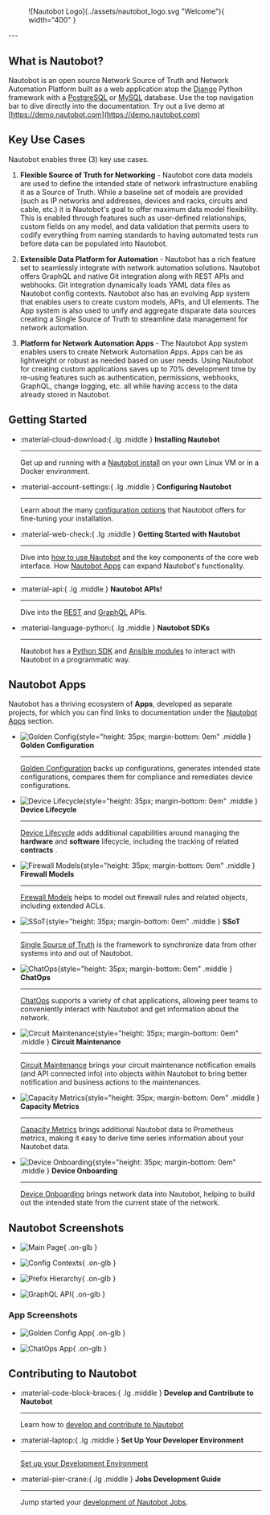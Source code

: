 #
<!-- markdownlint-disable MD033 -->
<figure markdown="span">
  ![Nautobot Logo](../assets/nautobot_logo.svg "Welcome"){ width="400" }
</figure>
<!-- markdownlint-enable MD033 -->
---

## What is Nautobot?

Nautobot is an open source Network Source of Truth and Network Automation Platform built as a web application atop the [Django](https://www.djangoproject.com/) Python framework with a [PostgreSQL](https://www.postgresql.org/) or [MySQL](https://www.mysql.com) database. Use the top navigation bar to dive directly into the documentation. Try out a live demo at [https://demo.nautobot.com](https://demo.nautobot.com)

## Key Use Cases

Nautobot enables three (3) key use cases.

1. **Flexible Source of Truth for Networking** - Nautobot core data models are used to define the intended state of network infrastructure enabling it as a Source of Truth. While a baseline set of models are provided (such as IP networks and addresses, devices and racks, circuits and cable, etc.) it is Nautobot's goal to offer maximum data model flexibility. This is enabled through features such as user-defined relationships, custom fields on any model, and data validation that permits users to codify everything from naming standards to having automated tests run before data can be populated into Nautobot.

2. **Extensible Data Platform for Automation** - Nautobot has a rich feature set to seamlessly integrate with network automation solutions.  Nautobot offers GraphQL and native Git integration along with REST APIs and webhooks.  Git integration dynamically loads YAML data files as Nautobot config contexts.  Nautobot also has an evolving App system that enables users to create custom models, APIs, and UI elements.  The App system is also used to unify and aggregate disparate data sources creating a Single Source of Truth to streamline data management for network automation.

3. **Platform for Network Automation Apps** - The Nautobot App system enables users to create Network Automation Apps.  Apps can be as lightweight or robust as needed based on user needs.  Using Nautobot for creating custom applications saves up to 70% development time by re-using features such as authentication, permissions, webhooks, GraphQL, change logging, etc. all while having access to the data already stored in Nautobot.

## Getting Started

<!-- markdownlint-disable MD033 -->
<div class="grid cards" markdown>

- :material-cloud-download:{ .lg .middle } **Installing Nautobot**

    ---
    Get up and running with a [Nautobot install](../user-guide/administration/installation/index.md) on your own Linux VM or in a Docker environment.

- :material-account-settings:{ .lg .middle } **Configuring Nautobot**

    ---
    Learn about the many [configuration options](../user-guide/administration/configuration/index.md) that Nautobot offers for fine-tuning your installation.

- :material-web-check:{ .lg .middle } **Getting Started with Nautobot**

    ---
    Dive into [how to use Nautobot](../user-guide/feature-guides/getting-started/index.md) and the key components of the core web interface.
    How [Nautobot Apps](../apps/index.md) can expand Nautobot's functionality.

    ---

- :material-api:{ .lg .middle } **Nautobot APIs!**

    ---
    Dive into the [REST](../user-guide/platform-functionality/rest-api/overview.md) and [GraphQL](../user-guide/platform-functionality/graphql.md) APIs.

- :material-language-python:{ .lg .middle } **Nautobot SDKs**

    ---
    Nautobot has a [Python SDK](https://pynautobot.readthedocs.io/) and [Ansible modules](https://galaxy.ansible.com/ui/repo/published/networktocode/nautobot/docs/) to interact with Nautobot in a programmatic way.

</div>
<!-- markdownlint-enable MD033 -->

## Nautobot Apps

Nautobot has a thriving ecosystem of **Apps**, developed as separate projects, for which you can find links to documentation under the [Nautobot Apps](../apps/index.md) section.

<!-- markdownlint-disable MD033 -->
<div class="grid cards" markdown>

- ![Golden Config](../assets/app-icons/icon-GoldenConfiguration.png){style="height: 35px; margin-bottom: 0em" .middle } **Golden Configuration**

    ---
    [Golden Configuration](https://github.com/nautobot/nautobot-app-golden-config) backs up configurations, generates intended state configurations, compares them for compliance and remediates device configurations.

- ![Device Lifecycle](../assets/app-icons/icon-DeviceLifecycle.png){style="height: 35px; margin-bottom: 0em" .middle } **Device Lifecycle**

    ---
    [Device Lifecycle](https://github.com/nautobot/nautobot-app-device-lifecycle-mgmt) adds additional capabilities around managing the **hardware** and **software** lifecycle, including the tracking of related **contracts** .

- ![Firewall Models](../assets/app-icons/icon-FirewallModels.png){style="height: 35px; margin-bottom: 0em" .middle } **Firewall Models**

    ---
    [Firewall Models](https://github.com/nautobot/nautobot-app-firewall-models) helps to model out firewall rules and related objects, including extended ACLs.

- ![SSoT](../assets/app-icons/icon-SSoT.png){style="height: 35px; margin-bottom: 0em" .middle } **SSoT**

    ---
    [Single Source of Truth](https://github.com/nautobot/nautobot-app-ssot) is the framework to synchronize data from other systems into and out of Nautobot.

- ![ChatOps](../assets/app-icons/icon-ChatOps.png){style="height: 35px; margin-bottom: 0em" .middle } **ChatOps**

    ---
    [ChatOps](https://github.com/nautobot/nautobot-app-chatops) supports a variety of chat applications, allowing peer teams to conveniently interact with Nautobot and get information about the network.

- ![Circuit Maintenance](../assets/app-icons/icon-nautobot-circuit-maintenance.png){style="height: 35px; margin-bottom: 0em" .middle } **Circuit Maintenance**

    ---
    [Circuit Maintenance](https://github.com/nautobot/nautobot-app-circuit-maintenance) brings your circuit maintenance notification emails (and API connected info) into objects within Nautobot to bring better notification and business actions to the maintenances.

- ![Capacity Metrics](../assets/app-icons/icon-nautobot-capacity-metrics.svg){style="height: 35px; margin-bottom: 0em" .middle } **Capacity Metrics**

    ---
    [Capacity Metrics](https://github.com/nautobot/nautobot-app-capacity-metrics) brings additional Nautobot data to Prometheus metrics, making it easy to derive time series information about your Nautobot data.

- ![Device Onboarding](../assets/app-icons/icon-DeviceOnboarding.png){style="height: 35px; margin-bottom: 0em" .middle } **Device Onboarding**

    ---
    [Device Onboarding](https://github.com/nautobot/nautobot-app-device-onboarding) brings network data into Nautobot, helping to build out the intended state from the current state of the network.

</div>
<!-- markdownlint-enable MD033 -->

## Nautobot Screenshots

<!-- markdownlint-disable MD033 -->
<div class="grid cards" markdown>

- ![Main Page](../media/ss_main_page.png){ .on-glb }

- ![Config Contexts](../media/ss_config_contexts.png){ .on-glb }

- ![Prefix Hierarchy](../media/ss_prefix_hierarchy.png){ .on-glb }

- ![GraphQL API](../media/ss_graphiql.png){ .on-glb }

</div>
<!-- markdownlint-enable MD033 -->

### App Screenshots

<!-- markdownlint-disable MD033 -->
<div class="grid cards" markdown>

- ![Golden Config App](../media/ss_app_golden_config.png){ .on-glb }

- ![ChatOps App](../media/ss_app_chatops.png){ .on-glb }

</div>
<!-- markdownlint-enable MD033 -->

## Contributing to Nautobot

<!-- markdownlint-disable MD033 -->
<div class="grid cards" markdown>

- :material-code-block-braces:{ .lg .middle } **Develop and Contribute to Nautobot**

    ---
    Learn how to [develop and contribute to Nautobot](../development/index.md)

- :material-laptop:{ .lg .middle } **Set Up Your Developer Environment**

    ---
    [Set up your Development Environment](development/core/getting-started.md)

- :material-pier-crane:{ .lg .middle } **Jobs Development Guide**

    ---
    Jump started your [development of Nautobot Jobs](../development/jobs/index.md).

</div>
<!-- markdownlint-enable MD033 -->
